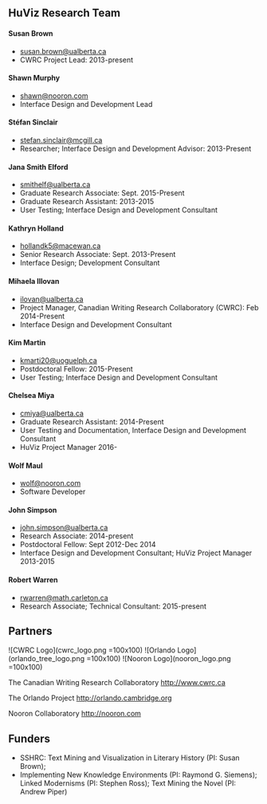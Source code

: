 
## HuViz Research Team

#### Susan Brown
* susan.brown@ualberta.ca
* CWRC Project Lead: 2013-present

#### Shawn Murphy
* shawn@nooron.com
* Interface Design and Development Lead

#### Stéfan Sinclair
* stefan.sinclair@mcgill.ca
* Researcher; Interface Design and Development Advisor: 2013-Present

#### Jana Smith Elford
* smithelf@ualberta.ca
* Graduate Research Associate: Sept. 2015-Present
* Graduate Research Assistant: 2013-2015
* User Testing; Interface Design and Development Consultant

#### Kathryn Holland
* hollandk5@macewan.ca
* Senior Research Associate: Sept. 2013-Present
* Interface Design; Development Consultant

#### Mihaela Illovan
* ilovan@ualberta.ca
* Project Manager, Canadian Writing Research Collaboratory (CWRC): Feb 2014-Present
* Interface Design and Development Consultant

#### Kim Martin
* kmarti20@uoguelph.ca
* Postdoctoral Fellow: 2015-Present
* User Testing; Interface Design and Development Consultant

#### Chelsea Miya
* cmiya@ualberta.ca
* Graduate Research Assistant: 2014-Present
* User Testing and Documentation, Interface Design and Development Consultant
* HuViz Project Manager 2016-

#### Wolf Maul
* wolf@nooron.com
* Software Developer

#### John Simpson
* john.simpson@ualberta.ca
* Research Associate: 2014-present
* Postdoctoral Fellow: Sept 2012-Dec 2014
* Interface Design and Development Consultant; HuViz Project Manager 2013-2015

#### Robert Warren
* rwarren@math.carleton.ca
* Research Associate; Technical Consultant: 2015-present

## Partners
![CWRC Logo](cwrc_logo.png =100x100)
![Orlando Logo](orlando_tree_logo.png =100x100)
![Nooron Logo](nooron_logo.png =100x100)

The Canadian Writing Research Collaboratory
http://www.cwrc.ca

The Orlando Project
http://orlando.cambridge.org

Nooron Collaboratory
http://nooron.com

## Funders

* SSHRC: Text Mining and Visualization in Literary History (PI: Susan Brown);
* Implementing New Knowledge Environments (PI: Raymond G. Siemens); Linked Modernisms (PI: Stephen Ross); Text Mining the Novel (PI: Andrew Piper)

